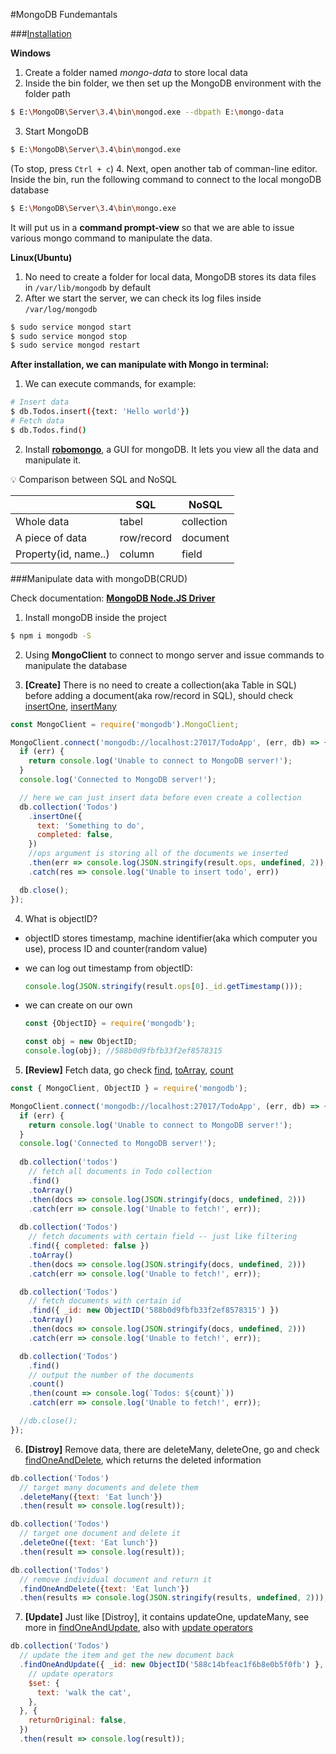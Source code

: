 #MongoDB Fundemantals

###[Installation](https://www.mongodb.com/)

**Windows**

1. Create a folder named *mongo-data* to store local data
2. Inside the bin folder, we then set up the MongoDB environment with the folder path

  ```bash
  $ E:\MongoDB\Server\3.4\bin\mongod.exe --dbpath E:\mongo-data
  ```
3. Start MongoDB

  ```bash
  $ E:\MongoDB\Server\3.4\bin\mongod.exe
  ```
  (To stop, press `Ctrl + c`)
4. Next, open another tab of comman-line editor. Inside the bin, run the following command to connect to the local mongoDB database

  ```bash
  $ E:\MongoDB\Server\3.4\bin\mongo.exe
  ```
It will put us in a **command prompt-view** so that we are able to issue various mongo command to manipulate the data.

**Linux(Ubuntu)**

1. No need to create a folder for local data, MongoDB stores its data files in `/var/lib/mongodb` by default
2. After we start the server, we can check its log files inside `/var/log/mongodb`

  ```bash
  $ sudo service mongod start
  $ sudo service mongod stop
  $ sudo service mongod restart
  ```

**After installation, we can manipulate with Mongo in terminal:**

1. We can execute commands, for example:

  ```bash
  # Insert data
  $ db.Todos.insert({text: 'Hello world'})
  # Fetch data
  $ db.Todos.find()
  ```
2. Install [**robomongo**](https://robomongo.org/), a GUI for mongoDB. It lets you view all the data and manipulate it.

:bulb: Comparison between SQL and NoSQL

||SQL|NoSQL|
|---|---|---|
|Whole data|tabel|collection|
|A piece of data|row/record|document|
|Property(id, name..)|column|field|

###Manipulate data with mongoDB(CRUD)

Check documentation: [**MongoDB Node.JS Driver**](http://mongodb.github.io/node-mongodb-native/)

1. Install mongoDB inside the project

  ```bash
  $ npm i mongodb -S
  ```
2. Using **MongoClient** to connect to mongo server and issue commands to manipulate the database

3. **[Create]** There is no need to create a collection(aka Table in SQL) before adding a document(aka row/record in SQL), should check [insertOne](http://mongodb.github.io/node-mongodb-native/2.2/api/Collection.html#insertOne), [insertMany](http://mongodb.github.io/node-mongodb-native/2.2/api/Collection.html#insertMany)

  ```javascript
  const MongoClient = require('mongodb').MongoClient;

  MongoClient.connect('mongodb://localhost:27017/TodoApp', (err, db) => {
    if (err) {
      return console.log('Unable to connect to MongoDB server!');
    }
    console.log('Connected to MongoDB server!');

    // here we can just insert data before even create a collection
    db.collection('Todos')
      .insertOne({
        text: 'Something to do',
        completed: false,
      })
      //ops argument is storing all of the documents we inserted
      .then(err => console.log(JSON.stringify(result.ops, undefined, 2));)
      .catch(res => console.log('Unable to insert todo', err))

    db.close();
  });
  ```
4. What is objectID?
  + objectID stores timestamp, machine identifier(aka which computer you use), process ID and counter(random value)
  + we can log out timestamp from objectID:

    ```javascript
    console.log(JSON.stringify(result.ops[0]._id.getTimestamp()));
    ```
  + we can create on our own

    ```javascript
    const {ObjectID} = require('mongodb');

    const obj = new ObjectID;
    console.log(obj); //588b0d9fbfb33f2ef8578315
    ```
5. **[Review]** Fetch data, go check [find](http://mongodb.github.io/node-mongodb-native/2.2/api/Collection.html#find), [toArray](http://mongodb.github.io/node-mongodb-native/2.2/api/Cursor.html#toArray), [count](http://mongodb.github.io/node-mongodb-native/2.2/api/Cursor.html#count)

  ```javascript
  const { MongoClient, ObjectID } = require('mongodb');

  MongoClient.connect('mongodb://localhost:27017/TodoApp', (err, db) => {
    if (err) {
      return console.log('Unable to connect to MongoDB server!');
    }
    console.log('Connected to MongoDB server!');
    
    db.collection('todos')
      // fetch all documents in Todo collection
      .find()
      .toArray()
      .then(docs => console.log(JSON.stringify(docs, undefined, 2)))
      .catch(err => console.log('Unable to fetch!', err));
    
    db.collection('Todos')
      // fetch documents with certain field -- just like filtering
      .find({ completed: false })
      .toArray()
      .then(docs => console.log(JSON.stringify(docs, undefined, 2)))
      .catch(err => console.log('Unable to fetch!', err));

    db.collection('Todos')
      // fetch documents with certain id
      .find({ _id: new ObjectID('588b0d9fbfb33f2ef8578315') })
      .toArray()
      .then(docs => console.log(JSON.stringify(docs, undefined, 2)))
      .catch(err => console.log('Unable to fetch!', err));

    db.collection('Todos')
      .find()
      // output the number of the documents
      .count()
      .then(count => console.log(`Todos: ${count}`))
      .catch(err => console.log('Unable to fetch!', err));

    //db.close();
  });
  ```
6. **[Distroy]** Remove data, there are deleteMany, deleteOne, go and check [findOneAndDelete](http://mongodb.github.io/node-mongodb-native/2.2/api/Collection.html#findOneAndDelete), which returns the deleted information

  ```javascript
  db.collection('Todos')
    // target many documents and delete them
    .deleteMany({text: 'Eat lunch'})
    .then(result => console.log(result));
  
  db.collection('Todos')
    // target one document and delete it
    .deleteOne({text: 'Eat lunch'})
    .then(result => console.log(result));

  db.collection('Todos')
    // remove individual document and return it
    .findOneAndDelete({text: 'Eat lunch'})
    .then(results => console.log(JSON.stringify(results, undefined, 2)));
  ```
7. **[Update]** Just like [Distroy], it contains updateOne, updateMany, see more in [findOneAndUpdate](http://mongodb.github.io/node-mongodb-native/2.2/api/Collection.html#findOneAndUpdate), also with [update operators](https://docs.mongodb.com/manual/reference/operator/update/)

  ```javascript
  db.collection('Todos')
    // update the item and get the new document back
    .findOneAndUpdate({ _id: new ObjectID('588c14bfeac1f6b8e0b5f0fb') }, {
      // update operators
      $set: {
        text: 'walk the cat',
      },
    }, {
      returnOriginal: false,
    })
    .then(result => console.log(result));
  ```
